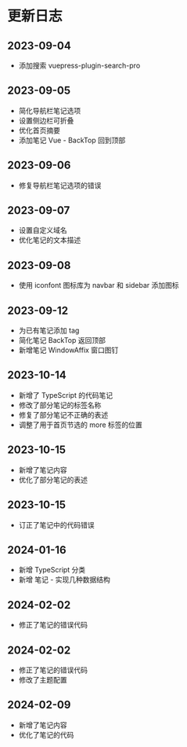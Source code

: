# 更新日志

## 2023-09-04
- 添加搜索 vuepress-plugin-search-pro

## 2023-09-05
- 简化导航栏笔记选项
- 设置侧边栏可折叠
- 优化首页摘要
- 添加笔记 Vue - BackTop 回到顶部

## 2023-09-06
- 修复导航栏笔记选项的错误

## 2023-09-07
- 设置自定义域名
- 优化笔记的文本描述

## 2023-09-08
- 使用 iconfont 图标库为 navbar 和 sidebar 添加图标

## 2023-09-12
- 为已有笔记添加 tag
- 简化笔记 BackTop 返回顶部
- 新增笔记 WindowAffix 窗口图钉

## 2023-10-14
- 新增了 TypeScript 的代码笔记
- 修改了部分笔记的标签名称
- 修复了部分笔记不正确的表述
- 调整了用于首页节选的 more 标签的位置

## 2023-10-15
- 新增了笔记内容
- 优化了部分笔记的表述

## 2023-10-15
- 订正了笔记中的代码错误

## 2024-01-16
- 新增 TypeScript 分类
- 新增 笔记 - 实现几种数据结构

## 2024-02-02
- 修正了笔记的错误代码

## 2024-02-02
- 修正了笔记的错误代码
- 修改了主题配置

## 2024-02-09
- 新增了笔记内容
- 优化了笔记的代码
